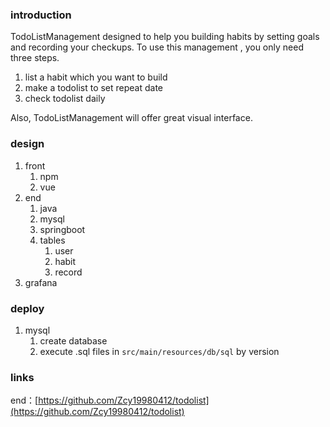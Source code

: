 ### introduction
TodoListManagement designed to help you building habits by setting goals and recording your checkups. To use this management , you only need three steps.

1. list a habit which you want to build
2. make a todolist to set repeat date
3. check todolist daily

Also, TodoListManagement will offer great visual interface.

### design

1. front
    1. npm
    2. vue
2. end
    1. java
    2. mysql
    3. springboot
    4. tables
        1. user
        2. habit
        3. record
3. grafana

### deploy

1. mysql
    1. create database
    2. execute .sql files in `src/main/resources/db/sql` by version

### links
end：[https://github.com/Zcy19980412/todolist](https://github.com/Zcy19980412/todolist)


